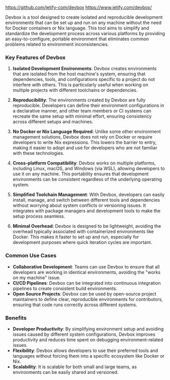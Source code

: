 https://github.com/jetify-com/devbox
https://www.jetify.com/devbox/

Devbox is a tool designed to create isolated and reproducible development environments that can be set up and run on any machine without the need for Docker containers or Nix language. This tool aims to simplify and standardize the development process across various platforms by providing an easy-to-configure, portable environment that eliminates common problems related to environment inconsistencies.

### Key Features of Devbox

1. **Isolated Development Environments**: Devbox creates environments that are isolated from the host machine's system, ensuring that dependencies, tools, and configurations specific to a project do not interfere with others. This is particularly useful when working on multiple projects with different toolchains or dependencies.

2. **Reproducibility**: The environments created by Devbox are fully reproducible. Developers can define their environment configurations in a declarative manner, and other team members or CI systems can recreate the same setup with minimal effort, ensuring consistency across different setups and machines.

3. **No Docker or Nix Language Required**: Unlike some other environment management solutions, Devbox does not rely on Docker or require developers to write Nix expressions. This lowers the barrier to entry, making it easier to adopt and use for developers who are not familiar with these technologies.

4. **Cross-platform Compatibility**: Devbox works on multiple platforms, including Linux, macOS, and Windows (via WSL), allowing developers to use it on any machine. This portability ensures that development environments can be consistent regardless of the underlying operating system.

5. **Simplified Toolchain Management**: With Devbox, developers can easily install, manage, and switch between different tools and dependencies without worrying about system conflicts or versioning issues. It integrates with package managers and development tools to make the setup process seamless.

6. **Minimal Overhead**: Devbox is designed to be lightweight, avoiding the overhead typically associated with containerized environments like Docker. This makes it faster to set up and run, especially for development purposes where quick iteration cycles are important.

### Common Use Cases

- **Collaborative Development**: Teams can use Devbox to ensure that all developers are working in identical environments, avoiding the "works on my machine" issue.
- **CI/CD Pipelines**: Devbox can be integrated into continuous integration pipelines to create consistent build environments.
- **Open Source Projects**: Devbox can be used by open-source project maintainers to define clear, reproducible environments for contributors, ensuring that code runs correctly across different systems.

### Benefits

- **Developer Productivity**: By simplifying environment setup and avoiding issues caused by different system configurations, Devbox improves productivity and reduces time spent on debugging environment-related issues.
- **Flexibility**: Devbox allows developers to use their preferred tools and languages without forcing them into a specific ecosystem like Docker or Nix.
- **Scalability**: It is scalable for both small and large teams, as environments can be easily shared and versioned.
